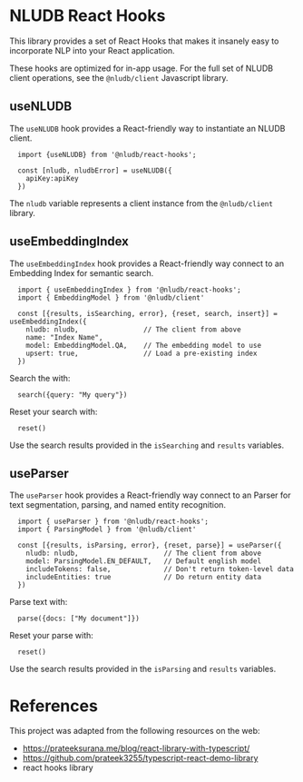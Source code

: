 # NLUDB React Hooks

This library provides a set of React Hooks that makes it insanely easy to incorporate
NLP into your React application.

These hooks are optimized for in-app usage. For the full set of NLUDB client operations, see the `@nludb/client` Javascript library.

## useNLUDB

The `useNLUDB` hook provides a React-friendly way to instantiate an NLUDB client.

```
  import {useNLUDB} from '@nludb/react-hooks';

  const [nludb, nludbError] = useNLUDB({
    apiKey:apiKey
  })
```

The `nludb` variable represents a client instance from the `@nludb/client` library.

## useEmbeddingIndex

The `useEmbeddingIndex` hook provides a React-friendly way connect to an Embedding Index for semantic search.

```
  import { useEmbeddingIndex } from '@nludb/react-hooks';
  import { EmbeddingModel } from '@nludb/client'

  const [{results, isSearching, error}, {reset, search, insert}] = useEmbeddingIndex({
    nludb: nludb,                // The client from above
    name: "Index Name",
    model: EmbeddingModel.QA,    // The embedding model to use
    upsert: true,                // Load a pre-existing index
  })
```

Search the with:

```
  search({query: "My query"})
```

Reset your search with:

```
  reset()
```

Use the search results provided in the `isSearching` and `results` variables.

## useParser

The `useParser` hook provides a React-friendly way connect to an Parser for text segmentation, parsing, and named entity recognition.

```
  import { useParser } from '@nludb/react-hooks';
  import { ParsingModel } from '@nludb/client'

  const [{results, isParsing, error}, {reset, parse}] = useParser({
    nludb: nludb,                     // The client from above
    model: ParsingModel.EN_DEFAULT,   // Default english model
    includeTokens: false,             // Don't return token-level data
    includeEntities: true             // Do return entity data
  })
```

Parse text with:

```
  parse({docs: ["My document"]})
```

Reset your parse with:

```
  reset()
```

Use the search results provided in the `isParsing` and `results` variables.

# References

This project was adapted from the following resources on the web:

- https://prateeksurana.me/blog/react-library-with-typescript/
- https://github.com/prateek3255/typescript-react-demo-library
- react hooks library
